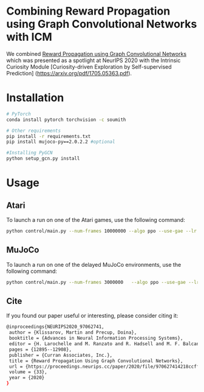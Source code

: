 # Combining Reward Propagation using Graph Convolutional Networks with ICM
We combined [Reward Propagation using Graph Convolutional Networks](https://arxiv.org/abs/2010.02474) which was presented as a spotlight at NeurIPS 2020 with the Intrinsic Curiosity Module [Curiosity-driven Exploration by Self-supervised Prediction] (https://arxiv.org/pdf/1705.05363.pdf).

# Installation

```bash
# PyTorch
conda install pytorch torchvision -c soumith

# Other requirements
pip install -r requirements.txt
pip install mujoco-py==2.0.2.2 #optional

#Installing PyGCN
python setup_gcn.py install
```

# Usage

## Atari

To launch a run on one of the Atari games, use the following command:
```bash
python control/main.py --num-frames 10000000 --algo ppo --use-gae --lr 2.5e-4 --clip-param 0.1 --value-loss-coef 0.5 --num-processes 8 --num-steps 128 --num-mini-batch 4  --gcn_alpha 0.9  --log-interval 1 --env-name ZaxxonNoFrameskip-v4 --seed 0 --entropy-coef 0.01  --use-logger --folder results
```


## MuJoCo

To launch a run on one of the delayed MuJoCo environments, use the following command:
```bash
python control/main.py --num-frames 3000000   --algo ppo --use-gae --lr 3e-4 --clip-param 0.1 --value-loss-coef 0.5 --num-processes 1 --ppo-epoch 10 --num-steps 2048 --num-mini-batch 32 --gcn_alpha 0.6 --log-interval 1 --env-name Walker2d-v2 --seed 0 --entropy-coef 0.0  --use-logger --folder results --reward_freq 20
```

## Cite

If you found our paper useful or interesting, please consider citing it:

```bash
@inproceedings{NEURIPS2020_97062741,
 author = {Klissarov, Martin and Precup, Doina},
 booktitle = {Advances in Neural Information Processing Systems},
 editor = {H. Larochelle and M. Ranzato and R. Hadsell and M. F. Balcan and H. Lin},
 pages = {12895--12908},
 publisher = {Curran Associates, Inc.},
 title = {Reward Propagation Using Graph Convolutional Networks},
 url = {https://proceedings.neurips.cc/paper/2020/file/970627414218ccff3497cb7a784288f5-Paper.pdf},
 volume = {33},
 year = {2020}
}
```
